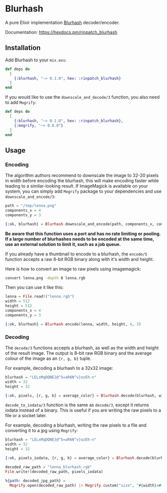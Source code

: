 # Blurhash

A pure Elixir implementation [Blurhash](https://blurha.sh/) decoder/encoder.

Documentation: <https://hexdocs.pm/rinpatch_blurhash>

## Installation

Add Blurhash to your `mix.exs`:

```elixir
def deps do
  [
    {:blurhash, "~> 0.1.0", hex: :rinpatch_blurhash}
  ]
end
```

If you would like to use the `downscale_and_decode/3` function, you also need to add `Mogrify`:

```elixir
def deps do
  [
    {:blurhash, "~> 0.1.0", hex: :rinpatch_blurhash},
    {:mogrify, "~> 0.8.0"}
  ]
end
```

## Usage

### Encoding

The algorithm authors recommend to downscale the image to 32-20 pixels in width before encoding the blurhash, this will make encoding faster while leading to a similar-looking result. If ImageMagick is available on your system, you can simply add `Mogrify` package to your dependencies and use `downscale_and_encode/3`:
```elixir
path = "/tmp/lenna.png"
components_x = 4
components_y = 3

{:ok, blurhash} = Blurhash.downscale_and_encode(path, components_x, components_y)
```
**Be aware that this function uses a port and has no rate limiting or pooling. If a large number of blurhashes needs to be encoded at the same time, use an external solution to limit it, such as a job queue.**

If you already have a thumbnail to encode to a blurhash, the `encode/5` function accepts a raw 8-bit RGB binary along with it's width and height.

Here is how to convert an image to raw pixels using imagemagick:
```sh
convert lenna.png -depth 8 lenna.rgb
```

Then you can use it like this:
```elixir
lenna = File.read!("lenna.rgb")
width = 512
height = 512
components_x = 4
components_y = 3

{:ok, blurhash} = Blurhash.encode(lenna, width, height, 4, 3)
```

### Decoding

The `decode/3` functions accepts a blurhash, as well as the width and height of the result image. The output is 8-bit raw RGB binary and the average colour of the image as an `{r, g, b}` tuple.

For example, decoding a blurhash to a 32x32 image:
```elixir
blurhash = "LELxMqDQNE}@^5=aR6N^v}ozEh-n"
width = 32
height = 32

{:ok, pixels, {r, g, b} = average_color} = Blurhash.decode(blurhash, width, height)
```

`decode_to_iodata/3` function is the same as `decode/3`, except it returns iodata instead of a binary. This is useful if you are writing the raw pixels to a file or a socket later.

For example, decoding a blurhash, writing the raw pixels to a file and converting it to a jpg using `Mogrify`:
```elixir
blurhash = "LELxMqDQNE}@^5=aR6N^v}ozEh-n"
width = 32
height = 32

{:ok, pixels_iodata, {r, g, b} = average_color} = Blurhash.decode(blurhash, width, height)

decoded_raw_path = "lenna_blurhash.rgb"
File.write!(decoded_raw_path, pixels_iodata)

%{path: decoded_jpg_path} = 
  Mogrify.open(decoded_raw_path) |> Mogrify.custom("size", "#{width}x#{height}") |> Mogrify.custom("depth", "8")|> Mogrify.format("jpg") |> Mogrify.save()
```

